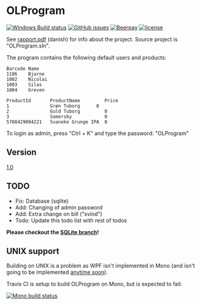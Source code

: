 OLProgram
=========

[![Windows Build status](https://img.shields.io/appveyor/ci/NicolaiSoeborg/02350-Projekt/master.svg?label=Windows%20build)](https://ci.appveyor.com/project/NicolaiSoeborg/02350-projekt/branch/master)
[![GitHub issues](https://img.shields.io/github/issues/NicolaiSoeborg/02350-Projekt.svg)](issues)
[![Beerpay](https://beerpay.io/NicolaiSoeborg/02350-Projekt/badge.svg?style=flat)](https://beerpay.io/NicolaiSoeborg/02350-Projekt)
[![license](https://img.shields.io/badge/License-Beerware-blue.svg)](LICENSE)

See [rapport.pdf](rapport.pdf) (danish) for info about the project.
Source project is "OLProgram.sln".

The program contains the following default users and products:

```
Barcode	Name
1106	Bjarne
1002	Nicolai
1003	Silas
1004	Greven
```

```
ProductId		ProductName			Price
1				Grøn Tuborg		 0
2				Guld Tuborg			0
3				Somersby			0
5708429004221	Svaneke Grunge IPA	0
```

To login as admin, press "Ctrl + K" and type the password: "OLProgram"

## Version
[1.0](https://github.com/NicolaiSoeborg/02350-Projekt/releases/tag/1.0)

## TODO
 - Fix: Database (sqlite)
 - Add: Changing of admin password
 - Add: Extra change on bill ("svind")
 - Todo: Update this todo list with rest of todos

**Please checkout the [SQLite branch](https://github.com/NicolaiSoeborg/02350-Projekt/branches)!**

## UNIX support
Building on UNIX is a problem as WPF isn't implemented in Mono (and isn't going to be implemented [anytime soon](http://www.mono-project.com/docs/gui/wpf/)).

Travis CI is setup to build OLProgram on Mono, but is expected to fail:

[![Mono build status](https://img.shields.io/travis/NicolaiSoeborg/02350-Projekt/master.svg?label=Mono%20build)](https://travis-ci.org/NicolaiSoeborg/02350-Projekt)
